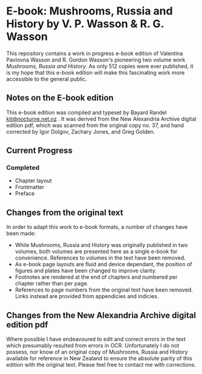 # E-book: Mushrooms, Russia and History by V. P. Wasson & R. G. Wasson

This repository contains a work in progress e-book edition of Valentina Pavlovna Wasson and R. Gordon Wasson's pioneering two volume work *Mushrooms, Russia and History*. As only 512 copies were ever published, it is my hope that this e-book edition will make this fascinating work more accessible to the general public. 

## Notes on the E-book edition

This e-book edition was compiled and typeset by Bayard Randel <kit@nocturne.net.nz> . It was derived from the New Alexandria Archive digital edition pdf, which was scanned from the original copy no. 37, and hand corrected by Igor Dolgov, Zachary Jones, and Greg Golden.

## Current Progress

### Completed
* Chapter layout
* Frontmatter
* Preface

## Changes from the original text

In order to adapt this work to e-book formats, a number of changes have been made:

* While Mushrooms, Russia and History was originally published in two volumes, both volumes are presented here as a single e-book for convenience. References to volumes in the text have been removed.
* As e-book page layouts are fluid and device dependant, the position of figures and plates have been changed to improve clarity.
* Footnotes are rendered at the end of chapters and numbered per chapter rather than per page.
* References to page numbers from the original text have been removed. Links instead are provided from appendicies and indicies.

## Changes from the New Alexandria Archive digital edition pdf

Where possible I have endeavoured to edit and correct errors in the text which presumably resulted from errors in OCR. Unfortunately I do not possess, nor know of an original copy of Mushrooms, Russia and History available for reference in New Zealand to ensure the absolute parity of this edition with the original text. Please feel free to contact me with corrections.

